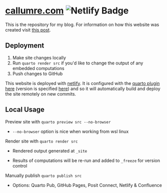 # [callumre.com](https://callumre.com) ![Netlify Badge](https://api.netlify.com/api/v1/badges/4bb0de62-4d8e-49a8-8f24-f4cafe52a70a/deploy-status)

This is the repository for my blog. For information on how this website was created visit [this post](https://callumre.com/posts/2024-01-14_how-i-made-this/2024-01-14_how-i-made-it/).

## Deployment

1. Make site changes locally
2. Run `quarto render src` if you'd like to change the output of any embedded computations
3. Push changes to GitHub

This website is deployed with [netlify](https://www.netlify.com/). It is configured with the [quarto plugin](https://github.com/quarto-dev/netlify-plugin-quarto?tab=readme-ov-file) [here](netlify.toml) (version is specified [here](package.json#L3)) and so it will automatically build and deploy the site remotely on new commits.

## Local Usage

Preview site with `quarto preview src --no-browser`

- `--no-browser` option is nice when working from wsl linux

Render site with `quarto render src`

- Rendered output generated at `_site`

- Results of computations will be re-run and added to `_freeze` for version control

Manually publish `quarto publish src`

- Options: Quarto Pub, GitHub Pages, Posit Connect, Netlify & Confluence  
